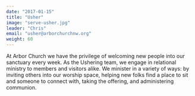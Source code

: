 ```yaml
---
date: "2017-01-15"
title: "Usher"
image: "serve-usher.jpg"
leader: "Chris"
email: "usher@arborchurchnw.org"
weight: 60
---
```


At Arbor Church we have the privilege of welcoming new people into our sanctuary every week. As the Ushering team, we engage in relational ministry to members and visitors alike. We minister in a variety of ways: by inviting others into our worship space, helping new folks find a place to sit and someone to connect with, taking the offering, and administering communion.


